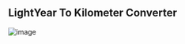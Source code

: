 ## LightYear To Kilometer Converter

![image](https://github.com/user-attachments/assets/45365413-141b-40fb-971c-b9ba4d139f73)
